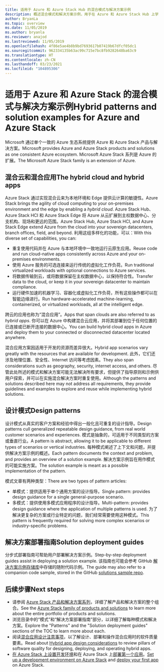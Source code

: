 ```yaml
---
title: 适用于 Azure 和 Azure Stack Hub 的混合模式与解决方案示例
description: 概述混合模式和解决方案示例，用于在 Azure 和 Azure Stack Hub 上学习和构建混合解决方案。
author: BryanLa
ms.topic: overview
ms.date: 11/05/2019
ms.author: bryanla
ms.reviewer: anajod
ms.lastreviewed: 11/05/2019
ms.openlocfilehash: 4f86e5ae4b8b9bd7693617b07419b67dfcf05dc1
ms.sourcegitcommit: 962334135b63ac99c715e7bc8fb9282648ba63c9
ms.translationtype: HT
ms.contentlocale: zh-CN
ms.lasthandoff: 03/23/2021
ms.locfileid: "104895306"
---
```

# <a name="hybrid-patterns-and-solution-examples-for-azure-and-azure-stack"></a><span data-ttu-id="8931e-103">适用于 Azure 和 Azure Stack 的混合模式与解决方案示例</span><span class="sxs-lookup"><span data-stu-id="8931e-103">Hybrid patterns and solution examples for Azure and Azure Stack</span></span>

<span data-ttu-id="8931e-104">Microsoft 通过单个一致的 Azure 生态系统提供 Azure 和 Azure Stack 产品与解决方案。</span><span class="sxs-lookup"><span data-stu-id="8931e-104">Microsoft provides Azure and Azure Stack products and solutions as one consistent Azure ecosystem.</span></span> <span data-ttu-id="8931e-105">Microsoft Azure Stack 系列是 Azure 的扩展。</span><span class="sxs-lookup"><span data-stu-id="8931e-105">The Microsoft Azure Stack family is an extension of Azure.</span></span>

## <a name="the-hybrid-cloud-and-hybrid-apps"></a><span data-ttu-id="8931e-106">混合云和混合应用</span><span class="sxs-lookup"><span data-stu-id="8931e-106">The hybrid cloud and hybrid apps</span></span>

<span data-ttu-id="8931e-107">Azure Stack 通过实现混合云来为本地环境和 Edge 提供云计算的敏捷性。</span><span class="sxs-lookup"><span data-stu-id="8931e-107">Azure Stack brings the agility of cloud computing to your on-premises environment and the edge by enabling a *hybrid cloud*.</span></span> <span data-ttu-id="8931e-108">Azure Stack Hub、Azure Stack HCI 和 Azure Stack Edge 将 Azure 从云扩展到主权数据中心、分支机构、现场和更远的范围。</span><span class="sxs-lookup"><span data-stu-id="8931e-108">Azure Stack Hub, Azure Stack HCI, and Azure Stack Edge extend Azure from the cloud into your sovereign datacenters, branch offices, field, and beyond.</span></span> <span data-ttu-id="8931e-109">利用这组多样化的功能，可以：</span><span class="sxs-lookup"><span data-stu-id="8931e-109">With this diverse set of capabilities, you can:</span></span>

- <span data-ttu-id="8931e-110">重复使用代码并在 Azure 与本地环境中一致地运行云原生应用。</span><span class="sxs-lookup"><span data-stu-id="8931e-110">Reuse code and run cloud-native apps consistently across Azure and your on-premises environments.</span></span>
- <span data-ttu-id="8931e-111">使用 Azure 服务的可选连接来运行传统的虚拟化工作负荷。</span><span class="sxs-lookup"><span data-stu-id="8931e-111">Run traditional virtualized workloads with optional connections to Azure services.</span></span>
- <span data-ttu-id="8931e-112">将数据传输到云，或将数据保留在主权数据中心，以保持符合性。</span><span class="sxs-lookup"><span data-stu-id="8931e-112">Transfer data to the cloud, or keep it in your sovereign datacenter to maintain compliance.</span></span>
- <span data-ttu-id="8931e-113">运行硬件加速的机器学习、容器化或虚拟化工作负荷，所有这些操作都可以在智能边缘进行。</span><span class="sxs-lookup"><span data-stu-id="8931e-113">Run hardware-accelerated machine-learning, containerized, or virtualized workloads, all at the intelligent edge.</span></span>

<span data-ttu-id="8931e-114">跨云的应用也称为“混合应用”。</span><span class="sxs-lookup"><span data-stu-id="8931e-114">Apps that span clouds are also referred to as *hybrid apps*.</span></span> <span data-ttu-id="8931e-115">你可以在 Azure 中构建混合云应用，并将其部署到位于任何位置的已连接或已断开连接的数据中心。</span><span class="sxs-lookup"><span data-stu-id="8931e-115">You can build hybrid cloud apps in Azure and deploy them to your connected or disconnected datacenter located anywhere.</span></span>

<span data-ttu-id="8931e-116">混合应用方案因适用于开发的资源而差异很大。</span><span class="sxs-lookup"><span data-stu-id="8931e-116">Hybrid app scenarios vary greatly with the resources that are available for development.</span></span> <span data-ttu-id="8931e-117">此外，它们还涉及地理位置、安全性、Internet 访问等考虑因素。</span><span class="sxs-lookup"><span data-stu-id="8931e-117">They also span considerations such as geography, security, internet access, and others.</span></span> <span data-ttu-id="8931e-118">尽管此处所述的模式和解决方案可能无法解决所有要求，但提供了指导原则和示例供用户探索，并可以在实施混合解决方案时重复使用。</span><span class="sxs-lookup"><span data-stu-id="8931e-118">Although the patterns and solutions described here may not address all requirements, they provide guidelines and examples to explore and reuse while implementing hybrid solutions.</span></span>

## <a name="design-patterns"></a><span data-ttu-id="8931e-119">设计模式</span><span class="sxs-lookup"><span data-stu-id="8931e-119">Design patterns</span></span>

<span data-ttu-id="8931e-120">设计模式从真实的客户方案和经验中得出一般化且可重复的设计指导。</span><span class="sxs-lookup"><span data-stu-id="8931e-120">Design patterns cull generalized repeatable design guidance, from real world customer scenarios and experiences.</span></span> <span data-ttu-id="8931e-121">模式是抽象的，可适用于不同类型的方案或垂直行业。</span><span class="sxs-lookup"><span data-stu-id="8931e-121">A pattern is abstract, allowing it to be applicable to different types of scenarios or vertical industries.</span></span> <span data-ttu-id="8931e-122">每种模式阐述了上下文和问题，并提供解决方案示例的概述。</span><span class="sxs-lookup"><span data-stu-id="8931e-122">Each pattern documents the context and problem, and provides an overview of a solution example.</span></span> <span data-ttu-id="8931e-123">解决方案示例旨在用作模式的可能实施方案。</span><span class="sxs-lookup"><span data-stu-id="8931e-123">The solution example is meant as a possible implementation of the pattern.</span></span>

<span data-ttu-id="8931e-124">模式文章有两种类型：</span><span class="sxs-lookup"><span data-stu-id="8931e-124">There are two types of pattern articles:</span></span>

- <span data-ttu-id="8931e-125">单模式：提供适用于单个通用方案的设计指导。</span><span class="sxs-lookup"><span data-stu-id="8931e-125">Single pattern: provides design guidance for a single general-purpose scenario.</span></span>
- <span data-ttu-id="8931e-126">多模式：提供使用多模式应用程序的设计指导。</span><span class="sxs-lookup"><span data-stu-id="8931e-126">Multi-pattern: provides design guidance where the application of multiple patterns is used.</span></span> <span data-ttu-id="8931e-127">为了解决更复杂的方案或行业特定的问题，我们经常需要使用这种模式。</span><span class="sxs-lookup"><span data-stu-id="8931e-127">This pattern is frequently required for solving more complex scenarios or industry-specific problems.</span></span>

## <a name="solution-deployment-guides"></a><span data-ttu-id="8931e-128">解决方案部署指南</span><span class="sxs-lookup"><span data-stu-id="8931e-128">Solution deployment guides</span></span>

<span data-ttu-id="8931e-129">分步式部署指南可帮助用户部署解决方案示例。</span><span class="sxs-lookup"><span data-stu-id="8931e-129">Step-by-step deployment guides assist in deploying a solution example.</span></span> <span data-ttu-id="8931e-130">该指南也可能会参考 GitHub [解决方案示例存储库](https://github.com/Azure-Samples/azure-intelligent-edge-patterns)中存储的随附代码示例。</span><span class="sxs-lookup"><span data-stu-id="8931e-130">The guide may also refer to a companion code sample, stored in the GitHub [solutions sample repo](https://github.com/Azure-Samples/azure-intelligent-edge-patterns).</span></span>

## <a name="next-steps"></a><span data-ttu-id="8931e-131">后续步骤</span><span class="sxs-lookup"><span data-stu-id="8931e-131">Next steps</span></span>

- <span data-ttu-id="8931e-132">请参阅 [Azure Stack 产品和解决方案系列](/azure-stack)，详细了解产品和解决方案的整个组合。</span><span class="sxs-lookup"><span data-stu-id="8931e-132">See the [Azure Stack family of products and solutions](/azure-stack) to learn more about the entire portfolio of products and solutions.</span></span>
- <span data-ttu-id="8931e-133">浏览目录中的“模式”和“解决方案部署指南”部分，以详细了解每种模式和解决方案。</span><span class="sxs-lookup"><span data-stu-id="8931e-133">Explore the "Patterns" and the "Solution deployment guides" sections of the TOC to learn more about each.</span></span>
- <span data-ttu-id="8931e-134">阅读[混合应用设计注意事项](overview-app-design-considerations.md)，以了解设计、部署和操作混合应用时的软件质量要素。</span><span class="sxs-lookup"><span data-stu-id="8931e-134">Read about [Hybrid app design considerations](overview-app-design-considerations.md) to review pillars of software quality for designing, deploying, and operating hybrid apps.</span></span>
- <span data-ttu-id="8931e-135">[在 Azure Stack 上设置开发环境](/azure-stack/user/azure-stack-dev-start)和在 Azure Stack 上[部署第一个应用](/azure-stack/user/azure-stack-dev-start-deploy-app)。</span><span class="sxs-lookup"><span data-stu-id="8931e-135">[Set up a development environment on Azure Stack](/azure-stack/user/azure-stack-dev-start) and [deploy your first app](/azure-stack/user/azure-stack-dev-start-deploy-app) on Azure Stack.</span></span>
